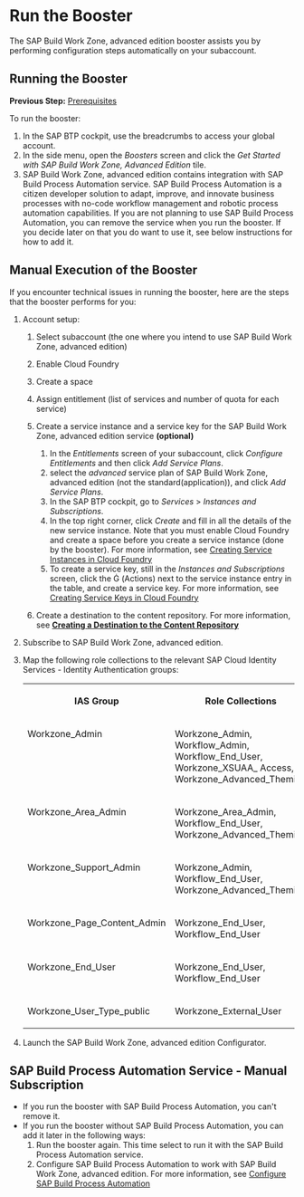 <!-- loio4679f1cb6ed24e2eb0ebd07151758269 -->

<link rel="stylesheet" type="text/css" href="css/sap-icons.css"/>

# Run the Booster

The SAP Build Work Zone, advanced edition booster assists you by performing configuration steps automatically on your subaccount.



<a name="loio4679f1cb6ed24e2eb0ebd07151758269__section_dwc_1gy_jmb"/>

## Running the Booster

**Previous Step:** [Prerequisites](prerequisites-9e78b62.md)

To run the booster:

1.  In the SAP BTP cockpit, use the breadcrumbs to access your global account.
2.  In the side menu, open the *Boosters* screen and click the *Get Started with SAP Build Work Zone, Advanced Edition* tile.
3.  SAP Build Work Zone, advanced edition contains integration with SAP Build Process Automation service. SAP Build Process Automation is a citizen developer solution to adapt, improve, and innovate business processes with no-code workflow management and robotic process automation capabilities. If you are not planning to use SAP Build Process Automation, you can remove the service when you run the booster. If you decide later on that you do want to use it, see below instructions for how to add it.



<a name="loio4679f1cb6ed24e2eb0ebd07151758269__section_s5q_kwh_zqb"/>

## Manual Execution of the Booster

If you encounter technical issues in running the booster, here are the steps that the booster performs for you:

1.  Account setup:
    1.  Select subaccount \(the one where you intend to use SAP Build Work Zone, advanced edition\)
    2.  Enable Cloud Foundry
    3.  Create a space
    4.  Assign entitlement \(list of services and number of quota for each service\)
    5.  Create a service instance and a service key for the SAP Build Work Zone, advanced edition service **\(optional\)**
        1.  In the *Entitlements* screen of your subaccount, click *Configure Entitlements* and then click *Add Service Plans*.
        2.  select the *advanced* service plan of SAP Build Work Zone, advanced edition \(not the standard\(application\)\), and click *Add Service Plans*.
        3.  In the SAP BTP cockpit, go to *Services* \> *Instances and Subscriptions*.
        4.  In the top right corner, click *Create* and fill in all the details of the new service instance. Note that you must enable Cloud Foundry and create a space before you create a service instance \(done by the booster\). For more information, see [Creating Service Instances in Cloud Foundry](https://help.sap.com/viewer/09cc82baadc542a688176dce601398de/Cloud/en-US/6d6846def3c443aa9f83d127353147ce.html) 
        5.  To create a service key, still in the *Instances and Subscriptions* screen, click the <span class="SAP-icons"></span> \(Actions\) next to the service instance entry in the table, and create a service key. For more information, see [Creating Service Keys in Cloud Foundry](https://help.sap.com/viewer/09cc82baadc542a688176dce601398de/Cloud/en-US/6fcac08409db4b0f9ad55a6acd4d31c5.html)

    6.  Create a destination to the content repository. For more information, see [**Creating a Destination to the Content Repository**](https://help.sap.com/docs/WZ/7d3b9c7211ca4d7a9630b524205ee836/4a90162810014b9396dd0edd00b9bc78.html)

2.  Subscribe to SAP Build Work Zone, advanced edition.
3.  Map the following role collections to the relevant SAP Cloud Identity Services - Identity Authentication groups:


    <table>
    <tr>
    <th valign="top">

    IAS Group


    
    </th>
    <th valign="top">

    Role Collections


    
    </th>
    </tr>
    <tr>
    <td valign="top">
    
    Workzone\_Admin


    
    </td>
    <td valign="top">
    
    Workzone\_Admin, Workflow\_Admin, Workflow\_End\_User, Workzone\_XSUAA\_ Access, Workzone\_Advanced\_Theming


    
    </td>
    </tr>
    <tr>
    <td valign="top">
    
    Workzone\_Area\_Admin


    
    </td>
    <td valign="top">
    
    Workzone\_Area\_Admin, Workflow\_End\_User, Workzone\_Advanced\_Theming


    
    </td>
    </tr>
    <tr>
    <td valign="top">
    
    Workzone\_Support\_Admin


    
    </td>
    <td valign="top">
    
    Workzone\_Admin, Workflow\_End\_User, Workzone\_Advanced\_Theming


    
    </td>
    </tr>
    <tr>
    <td valign="top">
    
    Workzone\_Page\_Content\_Admin


    
    </td>
    <td valign="top">
    
    Workzone\_End\_User, Workflow\_End\_User


    
    </td>
    </tr>
    <tr>
    <td valign="top">
    
    Workzone\_End\_User


    
    </td>
    <td valign="top">
    
    Workzone\_End\_User, Workflow\_End\_User


    
    </td>
    </tr>
    <tr>
    <td valign="top">
    
    Workzone\_User\_Type\_public


    
    </td>
    <td valign="top">
    
    Workzone\_External\_User


    
    </td>
    </tr>
    </table>
    
4.  Launch the SAP Build Work Zone, advanced edition Configurator.



<a name="loio4679f1cb6ed24e2eb0ebd07151758269__section_bgr_fth_zqb"/>

## SAP Build Process Automation Service - Manual Subscription

-   If you run the booster with SAP Build Process Automation, you can't remove it.
-   If you run the booster without SAP Build Process Automation, you can add it later in the following ways:
    1.  Run the booster again. This time select to run it with the SAP Build Process Automation service.
    2.  Configure SAP Build Process Automation to work with SAP Build Work Zone, advanced edition. For more information, see [Configure SAP Build Process Automation](https://help.sap.com/docs/PROCESS_AUTOMATION/a331c4ef0a9d48a89c779fd449c022e7/3dbbe660fab54eeeb79c844a0de84103.html) 


